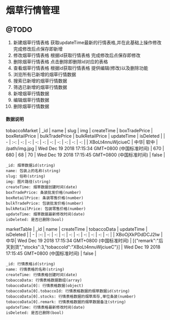 # 烟草行情管理

## @TODO
1. 新建烟草行情表格
    获取updateTime最新的行情表格,并在此基础上操作修改
    完成修改后点保存即新增
2. 修改烟草行情表格
    根据id获取行情表格
    完成修改后点保存即修改
3. 删除烟草行情表格
    点击删除即删除id对应的表格
4. 查看烟草行情表格
    根据id获取行情表格
    提供编辑(修改)以及删除功能
5. 浏览所有已新增的烟草行情数据
6. 搜索已新增的烟草行情数据
7. 筛选已新增的烟草行情数据
8. 新增烟草行情数据
9. 编辑烟草行情数据
10. 删除烟草行情数据

#### 数据说明
tobaccoMarket
| _id | name | slug | img | createTime | boxTradePrice | boxRetailPrice | bulkTradePrice | bulkRetailPrice | updateTime | isDeleted |
| - | :-: | -: | -: | -: | -: | -: | -: | -: | -: | -: | 
| XBoLt4nnuWjciueC | 中华| 软中 | /path/img.jpg | Wed Dec 19 2018 17:15:34 GMT+0800 (中国标准时间) | 670 | 680 | 68 | 70 | Wed Dec 19 2018 17:15:45 GMT+0800 (中国标准时间) | false |
```
_id: 烟草数据id(string)
name: 包装上的名称(string)
slug: 俗称(string)
img: 图片路径(string)
createTime: 烟草数据创建时间(date)
boxTradePrice: 条装批发价格(number)
boxRetailPrice: 条装零售价格(number)
bulkTradePrice: 包装批发价格(number)
bulkRetailPrice: 包装零售价格(number)
updateTime: 烟草数据最新修改时间(date)
isDeleted: 是否已删除(bool)
```

marketTable
| _id | name | createTime | tobaccoData | updateTime | isDeleted |
| - | :-: | -: | -: | -: | -: | -: | -: | -: | -: | -: | 
| XBoOjXkPDdDCJ2lw | 中华| Wed Dec 19 2018 17:15:34 GMT+0800 (中国标准时间) | [{"remark":"后天到货","stocks":3,"tobaccoId":"XBoLt4nnuWjciueC"}] | Wed Dec 19 2018 17:15:45 GMT+0800 (中国标准时间) | false |
```
_id: 行情表格id(string)
name: 行情表格的名称(string)
createTime: 行情表格创建时间(date)
tobaccoData: 行情表格数据数组(array)
tobaccoData[0]: 行情表格数据(object)
tobaccoData[0].tobaccoId: 行情表格数据的烟草数据id(string)
tobaccoData[0].stocks: 行情表格数据的烟草库存,单位条装(number)
tobaccoData[0].remark: 行情表格数据的烟草数据备注(string)
updateTime: 行情表格最新修改时间(date)
isDeleted: 是否已删除(bool)
```